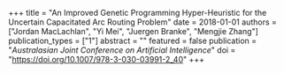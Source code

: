 +++
title = "An Improved Genetic Programming Hyper-Heuristic for the Uncertain Capacitated Arc Routing Problem"
date = 2018-01-01
authors = ["Jordan MacLachlan", "Yi Mei", "Juergen Branke", "Mengjie Zhang"]
publication_types = ["1"]
abstract = ""
featured = false
publication = "*Australasian Joint Conference on Artificial Intelligence*"
doi = "https://doi.org/10.1007/978-3-030-03991-2_40"
+++


